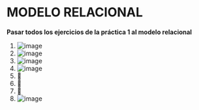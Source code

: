 # MODELO RELACIONAL
__Pasar todos los ejercicios de la práctica 1 al modelo relacional__

1. ![image](https://github.com/JGRoldan/Programacion-UNGS/assets/71336562/f368cb75-7568-43c2-9798-799f6fceb564)
2. ![image](https://github.com/JGRoldan/Programacion-UNGS/assets/71336562/1819384c-3424-4efa-8f20-362e9e640b40)
3. ![image](https://github.com/JGRoldan/Programacion-UNGS/assets/71336562/86244e3a-bd90-42d4-b9ea-5270850e0627)
4. ![image](https://github.com/JGRoldan/Programacion-UNGS/assets/71336562/f4126ef1-3d79-47c5-971b-7ad08fae1315)
5. 📝
6. 📝
7. 📝
8. ![image](https://github.com/JGRoldan/Programacion-UNGS/assets/71336562/c4a1de12-5866-4f85-96cd-c901eb389683)
